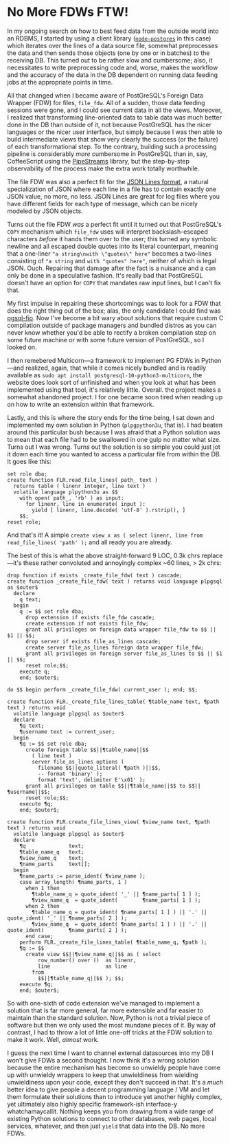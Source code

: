 

# No More FDWs FTW!

In my ongoing search on how to best feed data from the outside world into an
RDBMS, I started by using a client library
([`node-postgres`](https://github.com/brianc/node-postgres) in this case) which
iterates over the lines of a data source file, somewhat preprocesses the data
and then sends those objects (one by one or in batches) to the receiving DB.
This turned out to be rather slow and cumbersome; also, it necessitates to write
preprocessing code and, worse, makes the workflow and the accuracy of the data
in the DB dependent on running data feeding jobs at the appropriate points in
time.

All that changed when I became aware of PostGreSQL's Foreign Data Wrapper (FDW)
for files, `file_fdw`. All of a sudden, those data feeding sessions were gone,
and I could see current data in all the views. Moreover, I realized that
transforming line-oriented data to table data was much better done in the DB
than outside of it, not because PostGreSQL has the nicer languages or the nicer
user interface, but simply because I was then able to build intermediate views
that show very clearly the success (or the failure) of each transformational
step. To the contrary, building such a processing pipeline is considerably
*more* cumbersome in PostGreSQL than in, say, CoffeeScript using the
[PipeStreams](https://github.com/loveencounterflow/pipestreams) library, but the
step-by-step observability of the process make the extra work totally
worthwhile.

The file FDW was also a perfect fit for the [JSON Lines format](http://jsonlines.org/), a
natural specialization of JSON where each line in a file has to contain exactly
one JSON value, no more, no less. JSON Lines are great for log files where
you have different fields for each type of message, which can be nicely modeled by
JSON objects.

Turns out the file FDW *was* a perfect fit until it turned out that PostGreSQL's
`COPY` mechanism which `file_fdw` uses will interpret backslash-escaped
characters *before* it hands them over to the user; this turned any symbolic
newline and all escaped double quotes into its literal counterpart, meaning that
a one-liner `"a string\nwith \"quotes\" here"` becomes a two-lines consisting of
`"a string` and `with "quotes" here"`, neither of which is legal JSON. Ouch.
Repairing that damage after the fact is a nuisance and a can only be done in a
speculative fashion. It's really bad that PostGreSQL doesn't have an option for
`COPY` that mandates raw input lines, but I can't fix that.

My first impulse in repairing these shortcomings was to look for a FDW that does
the right thing out of the box; alas, the only candidate I could find was
[pgsql-fio](https://github.com/csimsek/pgsql-fio/). Now I've become a bit wary
about solutions that require custom C compilation outside of package managers
and bundled distros as you can never know whether you'd be able to rectify a
broken compilation step on some future machine or with some future version of
PostGreSQL, so I looked on.

I then remebered Multicorn—a framework to implement PG FDWs in Python—and
realized, again, that while it comes nicely bundled and is readily available as
`sudo apt install postgresql-10-python3-multicorn`, the website does look sort
of unfinished and when you look at what has been implemented using that tool,
it's relatively little. Overall. the project makes a somewhat abandoned project.
I for one became soon tired when reading up on how to write an extension within
that framework.

Lastly, and this is where the story ends for the time being, I sat down and
implemented my own solution in Python (`plpgpython3u`, that is). I had beaten
around this particular bush because I was afraid that a Python solution was to
mean that each file had to be swallowed in one gulp no matter what size. Turns
out I was wrong. Turns out the solution is so simple you could just jot it down
each time you wanted to access a particular file from within the DB. It goes
like this:

```
set role dba;
create function FLR.read_file_lines( path_ text )
  returns table ( linenr integer, line text )
  volatile language plpython3u as $$
    with open( path_, 'rb' ) as input:
      for linenr, line in enumerate( input ):
        yield [ linenr, line.decode( 'utf-8' ).rstrip(), ]
    $$;
reset role;
```

And that's it! A simple `create view x as ( select linenr, line from read_file_lines( 'path' );`
and all ready you are already.

The best of this is what the above straight-forward 9 LOC, 0.3k chrs
replace—it's these rather convoluted and annoyingly complex ~60 lines, > 2k
chrs:

```
drop function if exists _create_file_fdw( text ) cascade;
create function _create_file_fdw( text ) returns void language plpgsql as $outer$
  declare
    q text;
  begin
    q := $$ set role dba;
      drop extension if exists file_fdw cascade;
      create extension if not exists file_fdw;
      grant all privileges on foreign data wrapper file_fdw to $$ || $1 || $$;
      drop server if exists file_as_lines cascade;
      create server file_as_lines foreign data wrapper file_fdw;
      grant all privileges on foreign server file_as_lines to $$ || $1 || $$;
      reset role;$$;
    execute q;
    end; $outer$;

do $$ begin perform _create_file_fdw( current_user ); end; $$;

create function FLR._create_file_lines_table( ¶table_name text, ¶path text ) returns void
  volatile language plpgsql as $outer$
  declare
    ¶q text;
    ¶username text := current_user;
  begin
    ¶q := $$ set role dba;
      create foreign table $$||¶table_name||$$
        ( line text )
        server file_as_lines options (
          filename $$||quote_literal( ¶path )||$$,
          -- format 'binary' );
          format 'text', delimiter E'\x01' );
      grant all privileges on table $$||¶table_name||$$ to $$||¶username||$$;
      reset role;$$;
    execute ¶q;
    end; $outer$;

create function FLR.create_file_lines_view( ¶view_name text, ¶path text ) returns void
  volatile language plpgsql as $outer$
  declare
    ¶q              text;
    ¶table_name_q   text;
    ¶view_name_q    text;
    ¶name_parts     text[];
  begin
    ¶name_parts := parse_ident( ¶view_name );
    case array_length( ¶name_parts, 1 )
      when 1 then
        ¶table_name_q = quote_ident( '_' || ¶name_parts[ 1 ] );
        ¶view_name_q  = quote_ident(        ¶name_parts[ 1 ] );
      when 2 then
        ¶table_name_q = quote_ident( ¶name_parts[ 1 ] ) || '.' || quote_ident( '_' || ¶name_parts[ 2 ] );
        ¶view_name_q  = quote_ident( ¶name_parts[ 1 ] ) || '.' || quote_ident(        ¶name_parts[ 2 ] );
      end case;
    perform FLR._create_file_lines_table( ¶table_name_q, ¶path );
    ¶q := $$
      create view $$||¶view_name_q||$$ as ( select
          row_number() over ()  as linenr,
          line                  as line
        from
          $$||¶table_name_q||$$ ); $$;
    execute ¶q;
    end; $outer$;
```

So with one-sixth of code extension we've managed to implement a solution that
is far more general, far more extensible and far easier to maintain than the
standard solution. Now, Python is not a trivial piece of software but then we
only used the most mundane pieces of it. By way of contrast, I had to throw a
lot of little one-off tricks at the FDW solution to make it work. Well, *almost*
work.

I guess the next time I want to channel external datasources into my DB I won't
give FDWs a second thought. I now think it's a wrong solution because the entire
mechanism has become so unwieldy people have come up with unwieldy wrappers to
keep that unwieldiness from wielding unwieldiness upon your code, except they
don't succeed in that. It's a *much* better idea to give people a decent
programming language / VM and let them formulate their solutions than to
introduce yet another highly complex, yet ultimately also highly specific
framework-ish interface-y whatchamaycallit. Nothing keeps you from drawing from
a wide range of existing Python solutions to connect to other databases, web
pages, local services, whatever, and then just `yield` that data into the DB.
No more FDWs.


